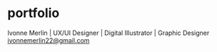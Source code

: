 # portfolio
Ivonne Merlin | UX/UI Designer | Digital Illustrator | Graphic Designer
ivonnemerlin22@gmail.com
